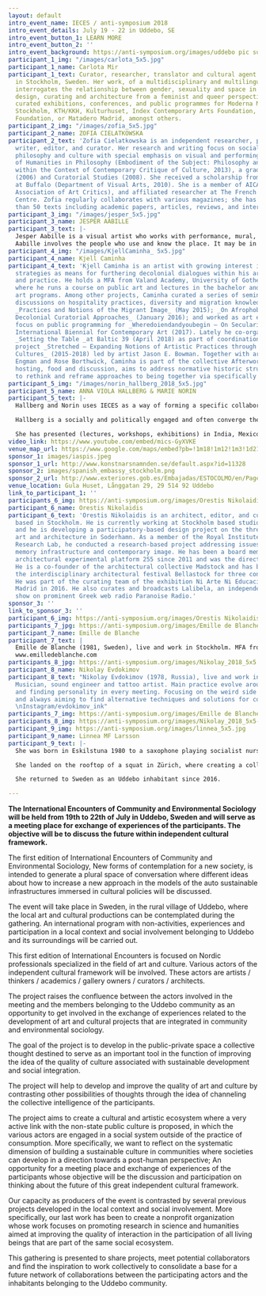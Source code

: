 ```yaml
---
layout: default
intro_event_name: IECES / anti-symposium 2018
intro_event_details: July 19 - 22 in Uddebo, SE
intro_event_button_1: LEARN MORE
intro_event_button_2: ''
intro_event_background: https://anti-symposium.org/images/uddebo pic summer_2.jpg
participant_1_img: "/images/carlota_5x5.jpg"
participant_1_name: Carlota Mir
participant_1_text: Curator, researcher, translator and cultural agent currently based
  in Stockholm, Sweden. Her work, of a multidisciplinary and multilingual nature,
  interrogates the relationship between gender, sexuality and space in visual culture,
  design, curating and architecture from a feminist and queer perspective. She has
  curated exhibitions, conferences, and public programmes for Moderna Museet, EUNIC
  Stockholm, KTH/KKH, Kulturhuset, Index Contemporary Arts Foundation, Global Challenges
  Foundation, or Matadero Madrid, amongst others.
participant_2_img: "/images/zofia_5x5.jpg"
participant_2_name: ZOFIA CIELATKOWSKA
participant_2_text: 'Zofia Cielatkowska is an independent researcher, philosopher,
  writer, editor, and curator. Her research and writing focus on social contexts in
  philosophy and culture with special emphasis on visual and performing arts. Doctor
  of Humanities in Philosophy (Embodiment of the Subject: Philosophy and Performance
  within the Context of Contemporary Critique of Culture, 2013), a graduate of Philosophy
  (2006) and Curatorial Studies (2008). She received a scholarship from The University
  at Buffalo (Department of Visual Arts, 2010). She is a member of AICA (International
  Association of Art Critics), and affiliated researcher at The French Civilisation
  Centre. Zofia regularly collaborates with various magazines; she has published more
  than 50 texts including academic papers, articles, reviews, and interviews.'
participant_3_img: "/images/jesper_5x5.jpg"
participant_3_name: JESPER AABILLE
participant_3_text: |-
  Jesper Aabille is a visual artist who works with performance, mural, intervention and sculpture in the public space, preferably in combination. His works arise in an open and dialogue-based work metode and the focus point of his practice is the attempt to introduce poetry in an everyday life dominated by rational structures, conventions, rituals and invisible rules.
  Aabille involves the people who use and know the place. It may be in the initial process, in the finished work, in a temporary performance or in permanent works. The point is that the works come true in the meeting with people. The unpredictable open process for the creation of the work ensures that the work, the viewer and the environment get a part in the process and the opportunity to interfere with each other so that synergy occurs.
participant_4_img: "/images/KjellCaminha_ 5x5.jpg"
participant_4_name: Kjell Caminha
participant_4_text: 'Kjell Caminha is an artist with growing interest in curatorial
  strategies as means for furthering decolonial dialogues within his artistic research
  and practice. He holds a MFA from Valand Academy, University of Gothenburg (SE)
  where he runs a course on public art and lectures in the bachelor and master fine
  art programs. Among other projects, Caminha curated a series of seminars fostering
  discussions on hospitality practices, diversity and migration knowledge and politics:
  _Practices and Notions of the Migrant Image_ (May 2015); _On Afrophobia: Towards
  Decolonial Curatorial Approaches_ (January 2016); and worked as art educator with
  focus on public programming for _Wheredoiendandyoubegin – On Secularity_, Gothenburg
  International Biennial for Contemporary Art (2017). Lately he co-organised the exhibition
  _Setting the Table _at Baltic 39 (April 2018) as part of coordination of research
  project _Stretched – Expanding Notions of Artistic Practices through Artist-led
  Cultures_ (2015-2018) led by artist Jason E. Bowman. Together with artists Andreas
  Engman and Rose Borthwick, Caminha is part of the collective Afterworks that, through
  hosting, food and discussion, aims to address normative historic structures and
  to rethink and reframe approaches to being together via specifically framed encounters.'
participant_5_img: "/images/norin_hallberg_2018_5x5.jpg"
participant_5_name: ANNA VIOLA HALLBERG & MARIE NORIN
participant_5_text: |-
  Hallberg and Norin uses IECES as a way of forming a specific collaboration. Both facilitate documentary approaches to intervene with contingencies in society from a personal stance. Norin is text based and is a well published poet as well as author of children books in addition to working as a psychodynamic therapist.

  Hallberg is a socially and politically engaged and often converge the role as artist and curator, occasionally collaborating with other artists and scholars. The work spanns from video-based exhibitions to initiatives in public space. Hallbergs artistic practice is informed by the notion of in-betweeness, as personal experience and geopolitical position. She brings forward a discussion on the documentary in relation to existential matters and social justice.

  She has presented (lectures, workshops, exhibitions) in India, Mexico, Sweden, Switzerland, Ukraine, Russia, Belarus, Serbia and the United States. She is the curator and co-founder of AiRS (Artist in Residence, Skovde Art Museum) and SEA representative (institutional network: Vilnius, Cologne, Skovde and Madrid.) She has mapped the socially engaged art scene in Saint Petersburg, Havana, Cape Town, Lisbon and Yangon.
video_link: https://www.youtube.com/embed/mics-GyXVKE
venue_map_url: https://www.google.com/maps/embed?pb=!1m18!1m12!1m3!1d2145.133829626117!2d13.258032815998122!3d57.47605658104915!2m3!1f0!2f0!3f0!3m2!1i1024!2i768!4f13.1!3m3!1m2!1s0x46506544ea0d7421%3A0x7e71fd9d71d8830a!2sUllasj%C3%B6gatan%207B%2C%20514%2092%20Uddebo!5e0!3m2!1sen!2sse!4v1579089490398!5m2!1sen!2sse
sponsor_1: images/iaspis.jpeg
sponsor_1_url: http://www.konstnarsnamnden.se/default.aspx?id=11328
sponsor_2: images/spanish_embassy_stockholm.png
sponsor_2_url: http://www.exteriores.gob.es/Embajadas/ESTOCOLMO/en/Pages/inicio.aspx
venue_location: Gula Huset, Långgatan 29, 29 514 92 Uddebo
link_to_participant_1: ''
participants_6_img: https://anti-symposium.org/images/Orestis Nikolaidis_s.jpg
participant_6_name: Orestis Nikolaidis
participant_6_text: 'Orestis Nikolaidis is an architect, editor, and cultural agent
  based in Stockholm. He is currently working at Stockholm based studio OOAK Architects
  and he is developing a participatory-based design project on the threshold between
  art and architecture in Soderhamn. As a member of the Royal Institute of Art course:
  Research Lab, he conducted a research-based project addressing issues such as digital
  memory infrastructure and contemporary image. He has been a board member of the
  architectural experimental platform 255 since 2011 and was the director in 2016.
  He is a co-founder of the architectural collective Madstock and has been organising
  the interdisciplinary architectural festival Bellastock for three consecutive years.
  He was part of the curating team of the exhibition Ni Arte Ni Educación in Matadero
  Madrid in 2016. He also curates and broadcasts Lalibela, an independent music radio
  show on prominent Greek web radio Paranoise Radio.'
sponsor_3: ''
link_to_sponsor_3: ''
participant_6_img: https://anti-symposium.org/images/Orestis Nikolaidis_s-2.jpg
participants_7_jpg: https://anti-symposium.org/images/Emille de Blanche_2018_5x5-1.jpg
participant_7_name: Emille de Blanche
participant_7_text: |
  Emille de Blanche (1981, Sweden), live and work in Stockholm. MFA from Konstfack University College of Art Craft and Design. Two main axes of research define her sculptural practice: the urban environment and its impact on the individual and the search for the ambiguous dualities and opposites.
  www.emilledeblanche.com
participants_8_jpg: https://anti-symposium.org/images/Nikolay_2018_5x5.jpg
participant_8_name: Nikolay Evdokimov
participant_8_text: "Nikolay Evdokimov (1978, Russia), live and work in Stockholm.
  Musician, sound engineer and tattoo artist. Main practice evolve around storytelling
  and finding personality in every meeting. Focusing on the weird side of reality
  and always aiming to find alternative techniques and solutions for common problems.
  \nInstagram/evdokimov_ink"
participants_7_img: https://anti-symposium.org/images/Emille de Blanche_2018_5x5-1.jpg
participants_8_img: https://anti-symposium.org/images/Nikolay_2018_5x5-1.jpg
participant_9_img: https://anti-symposium.org/images/linnea_5x5.jpg
participant_9_name: Linnea MF Larsson
participant_9_text: |-
  She was born in Eskilstuna 1980 to a saxophone playing socialist nurse and a writing anarchist socialist welder, both active in international solidarity movements and local community projects. Linnéas main obstacle in career is her reluctance to hierarchical structures and preference towards emancipation. She is a selfproclaimed autodidact artist with a strange biography that leads to a fusion of maybe-titles thrown into a hat, from which we could pick a choice.

  She landed on the rooftop of a squat in Zürich, where creating a collective life was entwined with culture, art, architecture and politics outside the box, d.i.y. She became involved in houseprojects focused on women/lesbian/trans-issues and studied social anthropology.

  She returned to Sweden as an Uddebo inhabitant since 2016.

---
```

**The International Encounters of Community and Environmental Sociology will be held from 19th to 22th of July in Uddebo, Sweden and will serve as a meeting place for exchange of experiences of the participants. The objective will be to discuss the future within independent cultural framework.**

The first edition of International Encounters of Community and Environmental Sociology, New forms of contemplation for a new society, is intended to generate a plural space of conversation where different ideas about how to increase a new approach in the models of the auto sustainable infrastructures immersed in cultural policies will be discussed.

The event will take place in Sweden, in the rural village of Uddebo, where the local art and cultural productions can be contemplated during the gathering. An international program with non-activities, experiences and participation in a local context and social involvement belonging to Uddebo and its surroundings will be carried out.

This first edition of International Encounters is focused on Nordic professionals specialized in the field of art and culture. Various actors of the independent cultural framework will be involved. These actors are artists / thinkers / academics / gallery owners / curators / architects.

The project raises the confluence between the actors involved in the meeting and the members belonging to the Uddebo community as an opportunity to get involved in the exchange of experiences related to the development of art and cultural projects that are integrated in community and environmental sociology.

The goal of the project is to develop in the public-private space a collective thought destined to serve as an important tool in the function of improving the idea of the quality of culture associated with sustainable development and social integration.

The project will help to develop and improve the quality of art and culture by contrasting other possibilities of thoughts through the idea of channeling the collective intelligence of the participants.

The project aims to create a cultural and artistic ecosystem where a very active link with the non-state public culture is proposed, in which the various actors are engaged in a social system outside of the practice of consumption. More specifically, we want to reflect on the systematic dimension of building a sustainable culture in communities where societies can develop in a direction towards a post-human perspective; An opportunity for a meeting place and exchange of experiences of the participants whose objective will be the discussion and participation on thinking about the future of this great independent cultural framework.

Our capacity as producers of the event is contrasted by several previous projects developed in the local context and social involvement. More specifically, our last work has been to create a nonprofit organization whose work focuses on promoting research in science and humanities aimed at improving the quality of interaction in the participation of all living beings that are part of the same social ecosystem.

This gathering is presented to share projects, meet potential collaborators and find the inspiration to work collectively to consolidate a base for a future network of collaborations between the participating actors and the inhabitants belonging to the Uddebo community.